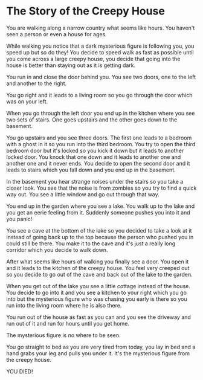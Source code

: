 # The Story of the Creepy House

You are walking along a narrow country what seems like hours.
You haven't seen a person or even a house for ages.

While walking you notice that a dark mysterious figure is following you, you speed up but so do they!
You decide to speed walk as fast as possible until you come across a large creepy house, you decide that going into the house is better than staying out as it is getting dark.

You run in and close the door behind you.
You see two doors, one to the left and another to the right.

You go right and it leads to a living room so you go through the door which was on your left.

When you go through the left door you end up in the kitchen where you see two sets of stairs.
One goes upstairs and the other goes down to the basement.

You go upstairs and you see three doors.
The first one leads to a bedroom with a ghost in it so you run into the third bedroom.
You try to open the third bedroom door but it's locked so you kick it down but it leads to another locked door. You knock that one down and it leads to another one and another one and it never ends.
You decide to open the second door and it leads to stairs which you fall down and you end up in the basement.

In the basement you hear strange noises under the stairs so you take a closer look.
You see that the noise is from zombies so you try to find a quick way out.
You see a little window and go out through that way.

You end up in the garden where you see a lake.
You walk up to the lake and you get an eerie feeling from it.
Suddenly someone pushes you into it and you panic!

You see a cave at the bottom of the lake so you decided to take a look at it instead of going back up to the top because the person who pushed you in could still be there.
You make it to the cave and it's just a really long corridor which you decide to walk down.

After what seems like hours of walking you finally see a door.
You open it and it leads to the kitchen of the creepy house.
You feel very creeped out so you decide to go out of the cave and back out of the lake to the garden.

When you get out of the lake you see a little cottage instead of the house.
You decide to go into it and you see a kitchen to your right which you go into but the mysterious figure who was chasing you early is there so you run into the living room where he is also there.

You run out of the house as fast as you can and you see the driveway and run out of it and run for hours until you get home.

The mysterious figure is no where to be seen.

You go straight to bed as you are very tired from today, you lay in bed and a hand grabs your leg and pulls you under it.
It's the mysterious figure from the creepy house.

YOU DIED!

